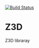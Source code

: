 [![Build Status](https://travis-ci.org/zell-tech/Z3D.svg?branch=main)](https://travis-ci.org/zell-tech/Z3D)

# Z3D
Z3D libraray
